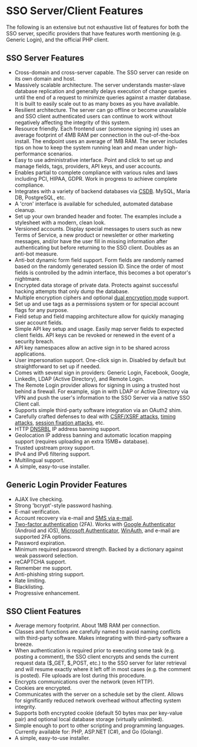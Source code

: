 SSO Server/Client Features
==========================

The following is an extensive but not exhaustive list of features for both the SSO server, specific providers that have features worth mentioning (e.g. Generic Login), and the official PHP client.

SSO Server Features
-------------------

* Cross-domain and cross-server capable.  The SSO server can reside on its own domain and host.
* Massively scalable architecture.  The server understands master-slave database replication and generally delays execution of change queries until the end of a request to minimize queries against a master database.  It is built to easily scale out to as many boxes as you have available.
* Resilient architecture.  The server can go offline or become unavailable and SSO client authenticated users can continue to work without negatively affecting the integrity of this system.
* Resource friendly.  Each frontend user (someone signing in) uses an average footprint of 4MB RAM per connection in the out-of-the-box install.  The endpoint uses an average of 1MB RAM.  The server includes tips on how to keep the system running lean and mean under high-performance scenarios.
* Easy to use administrative interface.  Point and click to set up and manage fields, tags, providers, API keys, and user accounts.
* Enables partial to complete compliance with various rules and laws including PCI, HIPAA, GDPR.  Work in progress to achieve complete compliance.
* Integrates with a variety of backend databases via [CSDB](https://github.com/cubiclesoft/csdb).  MySQL, Maria DB, PostgreSQL, etc.
* A 'cron' interface is available for scheduled, automated database cleanup.
* Set up your own branded header and footer.  The examples include a stylesheet with a modern, clean look.
* Versioned accounts.  Display special messages to users such as new Terms of Service, a new product or newsletter or other marketing messages, and/or have the user fill in missing information after authenticating but before returning to the SSO client.  Doubles as an anti-bot measure.
* Anti-bot dynamic form field support.  Form fields are randomly named based on the randomly generated session ID.  Since the order of most fields is controlled by the admin interface, this becomes a bot operator's nightmare.
* Encrypted data storage of private data.  Protects against successful hacking attempts that only dump the database.
* Multiple encryption ciphers and optional [dual encryption mode](http://cubicspot.blogspot.com/2013/02/extending-block-size-of-any-symmetric.html) support.
* Set up and use tags as a permissions system or for special account flags for any purpose.
* Field setup and field mapping architecture allow for quickly managing user account fields.
* Simple API key setup and usage.  Easily map server fields to expected client fields.  API keys can be revoked or renewed in the event of a security breach.
* API key namespaces allow an active sign in to be shared across applications.
* User impersonation support.  One-click sign in.  Disabled by default but straightforward to set up if needed.
* Comes with several sign in providers:  Generic Login, Facebook, Google, LinkedIn, LDAP (Active Directory), and Remote Login.
* The Remote Login provider allows for signing in using a trusted host behind a firewall.  For example, sign in with LDAP or Active Directory via VPN and push the user's information to the SSO Server via a native SSO Client call.
* Supports simple third-party software integration via an OAuth2 shim.
* Carefully crafted defenses to deal with [CSRF/XSRF attacks](http://en.wikipedia.org/wiki/Cross-site_request_forgery), [timing attacks](http://en.wikipedia.org/wiki/Timing_attack), [session fixation attacks](http://en.wikipedia.org/wiki/Session_fixation), etc.
* HTTP [DNSRBL](http://en.wikipedia.org/wiki/DNSBL) IP address banning support.
* Geolocation IP address banning and automatic location mapping support (requires uploading an extra 15MB+ database).
* Trusted upstream proxy support.
* IPv4 and IPv6 filtering support.
* Multilingual support.
* A simple, easy-to-use installer.

Generic Login Provider Features
-------------------------------

* AJAX live checking.
* Strong 'bcrypt'-style password hashing.
* E-mail verification.
* Account recovery via e-mail and [SMS via e-mail](https://github.com/cubiclesoft/email_sms_mms_gateways).
* [Two-factor authentication](http://en.wikipedia.org/wiki/Two-factor_authentication) (2FA).  Works with [Google Authenticator](https://support.google.com/accounts/answer/1066447?hl=en) (Android and iOS), [Microsoft Authenticator](http://go.microsoft.com/fwlink/?LinkId=279710), [WinAuth](https://winauth.com/), and e-mail are supported 2FA options.
* Password expiration.
* Minimum required password strength.  Backed by a dictionary against weak password selection.
* reCAPTCHA support.
* Remember me support.
* Anti-phishing string support.
* Rate limiting.
* Blacklisting.
* Progressive enhancement.

SSO Client Features
-------------------

* Average memory footprint.  About 1MB RAM per connection.
* Classes and functions are carefully named to avoid naming conflicts with third-party software.  Makes integrating with third-party software a breeze.
* When authentication is required prior to executing some task (e.g. posting a comment), the SSO client encrypts and sends the current request data ($_GET, $_POST, etc.) to the SSO server for later retrieval and will resume exactly where it left off in most cases (e.g. the comment is posted).  File uploads are lost during this procedure.
* Encrypts communications over the network (even HTTP).
* Cookies are encrypted.
* Communicates with the server on a schedule set by the client.  Allows for significantly reduced network overhead without affecting system integrity.
* Supports both encrypted cookie (default 50 bytes max per key-value pair) and optional local database storage (virtually unlimited).
* Simple enough to port to other scripting and programming languages.  Currently available for:  PHP, ASP.NET (C#), and Go (Golang).
* A simple, easy-to-use installer.
